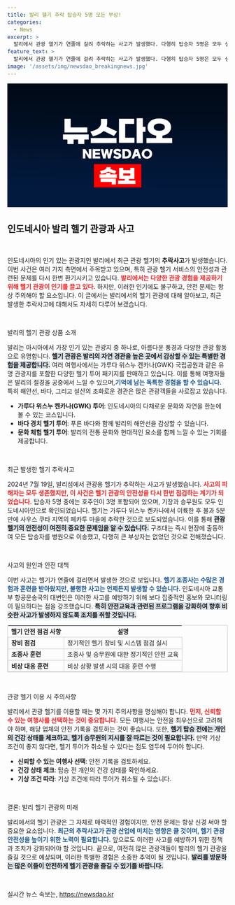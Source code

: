```yaml
---
title: 발리 헬기 추락 탑승자 5명 모든 부상!
categories:
  - News
excerpt: >
  발리에서 관광 헬기가 연줄에 걸려 추락하는 사고가 발생했다. 다행히 탑승자 5명은 모두 생존했으며, 인도네시아 정부는 헬기 안전강화에 나선다. 발리의 인기 헬기 투어가 치명적 사고에 직면하자 관광객들의 우려가 커지고 있다.
feature_text: >
  발리에서 관광 헬기가 연줄에 걸려 추락하는 사고가 발생했다. 다행히 탑승자 5명은 모두 생존했으며, 인도네시아 정부는 헬기 안전강화에 나선다. 발리의 인기 헬기 투어가 치명적 사고에 직면하자 관광객들의 우려가 커지고 있다.
image: '/assets/img/newsdao_breakingnews.jpg'
---
```


<p><img src="/assets/img/newsdao_breakingnews.jpg" alt="ranknews 속보" /></p>

<h2 data-ke-size="size26">인도네시아 발리 헬기 관광과 사고</h2>

<p data-ke-size="size16">&nbsp;</p>

<p>인도네시아의 인기 있는 관광지인 발리에서 최근 관광 헬기의 <b>추락사고</b>가 발생했습니다. 이번 사건은 여러 가지 측면에서 주목받고 있으며, 특히 관광 헬기 서비스의 안전성과 관련된 문제를 다시 한번 환기시키고 있습니다. <b><span style="color: #ee2323;">발리에서는 다양한 관광 경험을 제공하기 위해 헬기 관광이 인기를 끌고 있다.</span></b> 하지만, 이러한 인기에도 불구하고, 안전 문제는 항상 주의해야 할 요소입니다. 이 글에서는 발리에서의 헬기 관광에 대해 알아보고, 최근 발생한 추락사고에 대해서도 자세히 다루어 보겠습니다.</p>

<p data-ke-size="size16">&nbsp;</p>

<p>발리의 헬기 관광 상품 소개</p>

<p>발리는 아시아에서 가장 인기 있는 관광지 중 하나로, 아름다운 풍경과 다양한 관광 활동으로 유명합니다. <b><span style="background-color: #21538527;">헬기 관광은 발리의 자연 경관을 높은 곳에서 감상할 수 있는 특별한 경험을 제공합니다.</span></b> 여러 여행사에서는 가루다 위스누 켄카나(GWK) 국립공원과 같은 유명 관광지를 포함한 다양한 헬기 투어 패키지를 판매하고 있습니다. 이를 통해 여행자들은 발리의 절경을 공중에서 느낄 수 있으며,<b><span style="color: #1a5490;">기억에 남는 독특한 경험을 할 수 있습니다.</span></b> 특히 해안선, 바다, 그리고 설산의 조화로운 경관은 많은 관광객들을 사로잡고 있습니다.</p>

<ul>
  <li><b>가루다 위스누 켄카나(GWK) 투어</b>: 인도네시아의 다채로운 문화와 자연을 한눈에 볼 수 있는 코스입니다.</li>
  <li><b>바다 경치 헬기 투어</b>: 푸른 바다와 함께 발리의 해안선을 감상할 수 있습니다.</li>
  <li><b>문화 체험 헬기 투어</b>: 발리의 전통 문화와 현대적인 요소를 함께 느낄 수 있는 기회를 제공합니다.</li>
</ul>

<p data-ke-size="size16">&nbsp;</p>

<p>최근 발생한 헬기 추락사고</p>

<p>2024년 7월 19일, 발리섬에서 관광용 헬기가 추락하는 사고가 발생했습니다. <b><span style="color: #ee2323;">사고의 피해자는 모두 생존했지만, 이 사건은 헬기 관광의 안전성을 다시 한번 점검하는 계기가 되었습니다.</span></b> 탑승자 5명 중에는 호주인이 3명 포함되어 있으며, 기장과 승무원도 모두 인도네시아인으로 확인되었습니다. 헬기는 가루다 위스누 켄카나에서 이륙한 후 불과 5분 만에 사우스 쿠타 지역의 페카투 마을에 추락한 것으로 보도되었습니다. 이를 통해 <b><span style="background-color: #21538527;">관광 헬기의 안전성이 여전히 중요한 문제임을 알 수 있습니다.</span></b> 구조대는 즉시 현장에 출동하여 모든 탑승자를 병원으로 이송했고, 다행히 큰 부상자는 없었던 것으로 전해졌습니다.</p>

<p data-ke-size="size16">&nbsp;</p>

<p>사고의 원인과 안전 대책</p>

<p>이번 사고는 헬기가 연줄에 걸리면서 발생한 것으로 보입니다. <b><span style="color: #1a5490;">헬기 조종사는 수많은 경험과 훈련을 받아왔지만, 불행한 사고는 언제든지 발생할 수 있습니다.</span></b> 인도네시아 교통부 항공운송국의 대변인은 이러한 사고를 예방하기 위해 보다 집중적인 홍보와 모니터링이 필요하다는 점을 강조했습니다. <b><span style="background-color: #21538527;">특히 안전교육과 관련된 프로그램을 강화하여 향후 비슷한 사고가 발생하지 않도록 조치를 취할 것입니다.</span></b></p>

<table style="width: 100%; border: 1px solid #cccccc;">
  <tr>
    <td style="text-align: center; height: 17px;"><b>헬기 안전 점검 사항</b></td>
    <td style="text-align: center; height: 17px;"><b>설명</b></td>
  </tr>
  <tr>
    <td style="border: 1px solid #cccccc;"><b>장비 점검</b></td>
    <td style="border: 1px solid #cccccc;">정기적인 헬기 장비 및 시스템 점검 실시</td>
  </tr>
  <tr>
    <td style="border: 1px solid #cccccc;"><b>조종사 훈련</b></td>
    <td style="border: 1px solid #cccccc;">조종사 및 승무원에 대한 정기적인 안전 교육</td>
  </tr>
  <tr>
    <td style="border: 1px solid #cccccc;"><b>비상 대응 훈련</b></td>
    <td style="border: 1px solid #cccccc;">비상 상황 발생 시의 대응 훈련 수행</td>
  </tr>
</table>

<p data-ke-size="size16">&nbsp;</p>

<p>관광 헬기 이용 시 주의사항</p>

<p>발리에서 관광 헬기를 이용할 때는 몇 가지 주의사항을 명심해야 합니다. <b><span style="color: #ee2323;">먼저, 신뢰할 수 있는 여행사를 선택하는 것이 중요합니다.</span></b> 모든 여행사는 안전을 최우선으로 고려해야 하며, 해당 업체의 안전 기록을 검토하는 것이 좋습니다. 또한, <b><span style="background-color: #21538527;">헬기 탑승 전에는 개인의 건강 상태를 체크하고, 헬기 승무원의 지시를 잘 따르는 것이 필요합니다.</span></b> 만약 기상 조건이 좋지 않다면, 헬기 투어가 취소될 수 있다는 점도 염두에 두어야 합니다. </p>

<ul>
  <li><b>신뢰할 수 있는 여행사 선택</b>: 안전 기록을 검토하세요.</li>
  <li><b>건강 상태 체크</b>: 탑승 전 개인의 건강 상태를 확인하세요.</li>
  <li><b>기상 조건 따라</b>: 기상 조건에 따라 투어가 취소될 수 있습니다.</li>
</ul>

<p data-ke-size="size16">&nbsp;</p>

<p>결론: 발리 헬기 관광의 미래</p>

<p>발리에서의 헬기 관광은 그 자체로 매력적인 경험이지만, 안전 문제는 항상 신경 써야 할 중요한 요소입니다. <b><span style="color: #1a5490;">최근의 추락사고가 관광 산업에 미치는 영향은 클 것이며, 헬기 관광 안전성을 높이기 위한 노력이 필요합니다.</span></b> 앞으로도 이러한 사고를 예방하기 위한 정책과 조치가 강화되어야 할 것입니다. 끝으로, 여전히 많은 관광객들이 발리의 헬기 관광을 즐길 것으로 예상되며, 이러한 특별한 경험은 소중한 추억이 될 것입니다. <b><span style="background-color: #21538527;">발리를 방문하는 많은 이들이 안전하게 헬기 관광을 즐길 수 있기를 바랍니다.</span></b></p>

<p data-ke-size="size16">&nbsp;</p>
실시간 뉴스 속보는, <a href="https://newsdao.kr" rel="dofollow">https://newsdao.kr</a>


